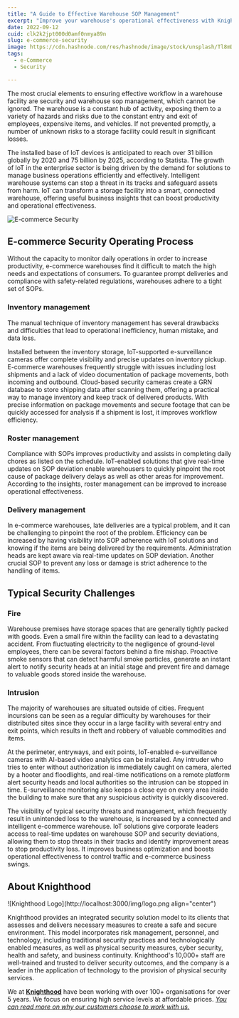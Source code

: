 ```yaml
---
title: "A Guide to Effective Warehouse SOP Management"
excerpt: "Improve your warehouse's operational effectiveness with Knighthood's Guide. Read about solutions that will help you manage business operations efficiently"
date: 2022-09-12
cuid: clk2k2jpt000d0amf0nmya89n
slug: e-commerce-security
image: https://cdn.hashnode.com/res/hashnode/image/stock/unsplash/Tl8mDaue_II/upload/92a92ff4f5985fe2cf2d158a8f4ed0a5.jpeg
tags: 
  - e-Commerce
  - Security

---
```


The most crucial elements to ensuring effective workflow in a warehouse facility are security and warehouse sop management, which cannot be ignored. The warehouse is a constant hub of activity, exposing them to a variety of hazards and risks due to the constant entry and exit of employees, expensive items, and vehicles. If not prevented promptly, a number of unknown risks to a storage facility could result in significant losses.

The installed base of IoT devices is anticipated to reach over 31 billion globally by 2020 and 75 billion by 2025, according to Statista. The growth of IoT in the enterprise sector is being driven by the demand for solutions to manage business operations efficiently and effectively. Intelligent warehouse systems can stop a threat in its tracks and safeguard assets from harm. IoT can transform a storage facility into a smart, connected warehouse, offering useful business insights that can boost productivity and operational effectiveness.

![E-commerce Security](/ecom.png)

## E-commerce Security Operating Process[​](http://localhost:3000/blog/e-commerce-security#e-commerce-security-operating-process)

Without the capacity to monitor daily operations in order to increase productivity, e-commerce warehouses find it difficult to match the high needs and expectations of consumers. To guarantee prompt deliveries and compliance with safety-related regulations, warehouses adhere to a tight set of SOPs.

### Inventory management[​](http://localhost:3000/blog/e-commerce-security#inventory-management)

The manual technique of inventory management has several drawbacks and difficulties that lead to operational inefficiency, human mistake, and data loss.

Installed between the inventory storage, IoT-supported e-surveillance cameras offer complete visibility and precise updates on inventory pickup. E-commerce warehouses frequently struggle with issues including lost shipments and a lack of video documentation of package movements, both incoming and outbound. Cloud-based security cameras create a GRN database to store shipping data after scanning them, offering a practical way to manage inventory and keep track of delivered products. With precise information on package movements and secure footage that can be quickly accessed for analysis if a shipment is lost, it improves workflow efficiency.

### Roster management[​](http://localhost:3000/blog/e-commerce-security#roster-management)

Compliance with SOPs improves productivity and assists in completing daily chores as listed on the schedule. IoT-enabled solutions that give real-time updates on SOP deviation enable warehousers to quickly pinpoint the root cause of package delivery delays as well as other areas for improvement. According to the insights, roster management can be improved to increase operational effectiveness.

### Delivery management[​](http://localhost:3000/blog/e-commerce-security#delivery-management)

In e-commerce warehouses, late deliveries are a typical problem, and it can be challenging to pinpoint the root of the problem. Efficiency can be increased by having visibility into SOP adherence with IoT solutions and knowing if the items are being delivered by the requirements. Administration heads are kept aware via real-time updates on SOP deviation. Another crucial SOP to prevent any loss or damage is strict adherence to the handling of items.

## Typical Security Challenges[​](http://localhost:3000/blog/e-commerce-security#typical-security-challenges)

### Fire[​](http://localhost:3000/blog/e-commerce-security#fire)

Warehouse premises have storage spaces that are generally tightly packed with goods. Even a small fire within the facility can lead to a devastating accident. From fluctuating electricity to the negligence of ground-level employees, there can be several factors behind a fire mishap. Proactive smoke sensors that can detect harmful smoke particles, generate an instant alert to notify security heads at an initial stage and prevent fire and damage to valuable goods stored inside the warehouse.

### Intrusion[​](http://localhost:3000/blog/e-commerce-security#intrusion)

The majority of warehouses are situated outside of cities. Frequent incursions can be seen as a regular difficulty by warehouses for their distributed sites since they occur in a large facility with several entry and exit points, which results in theft and robbery of valuable commodities and items.

At the perimeter, entryways, and exit points, IoT-enabled e-surveillance cameras with AI-based video analytics can be installed. Any intruder who tries to enter without authorization is immediately caught on camera, alerted by a hooter and floodlights, and real-time notifications on a remote platform alert security heads and local authorities so the intrusion can be stopped in time. E-surveillance monitoring also keeps a close eye on every area inside the building to make sure that any suspicious activity is quickly discovered.

The visibility of typical security threats and management, which frequently result in unintended loss to the warehouse, is increased by a connected and intelligent e-commerce warehouse. IoT solutions give corporate leaders access to real-time updates on warehouse SOP and security deviations, allowing them to stop threats in their tracks and identify improvement areas to stop productivity loss. It improves business optimization and boosts operational effectiveness to control traffic and e-commerce business swings.

## About Knighthood[​](http://localhost:3000/blog/e-commerce-security#about-knighthood)

![Knighthood Logo](http://localhost:3000/img/logo.png align="center")

Knighthood provides an integrated security solution model to its clients that assesses and delivers necessary measures to create a safe and secure environment. This model incorporates risk management, personnel, and technology, including traditional security practices and technologically enabled measures, as well as physical security measures, cyber security, health and safety, and business continuity. Knighthood's 10,000+ staff are well-trained and trusted to deliver security outcomes, and the company is a leader in the application of technology to the provision of physical security services.

We at [**Knighthood**](http://knighthood.co) have been working with over 100+ organisations for over 5 years. We focus on ensuring high service levels at affordable prices. [*You can read more on why our customers choose to work with us.*](http://knighthoo.co/whyus)
